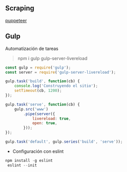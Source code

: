 
## Scraping
[puppeteer](https://github.com/puppeteer/puppeteer)

## Gulp
Automatización de tareas

> npm i gulp gulp-server-livereload

``` js
const gulp = require('gulp');
const server = require('gulp-server-livereload');

gulp.task('build', function(cb) {
    console.log('Construyendo el sitio');
    setTimeout(cb, 1200);
});

gulp.task('serve', function(cb) {
    gulp.src('www')
        .pipe(server({
            livereload: true,
            open: true,
        }));
});

gulp.task('default', gulp.series('build', 'serve'));
``` 

* Configuración con eslint
```js
npm install -g eslint
 eslint --init
```